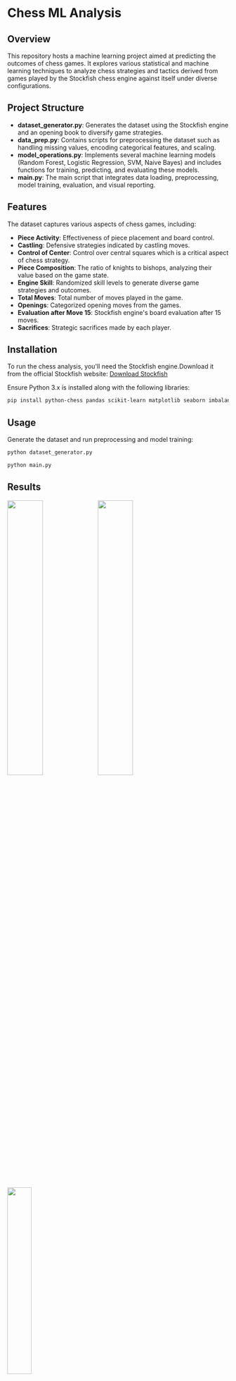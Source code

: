 # Chess ML Analysis

## Overview
This repository hosts a machine learning project aimed at predicting the outcomes of chess games. It explores various statistical and machine learning techniques to analyze chess strategies and tactics derived from games played by the Stockfish chess engine against itself under diverse configurations.

## Project Structure

- **dataset_generator.py**: Generates the dataset using the Stockfish engine and an opening book to diversify game strategies.
- **data_prep.py**: Contains scripts for preprocessing the dataset such as handling missing values, encoding categorical features, and scaling.
- **model_operations.py**: Implements several machine learning models (Random Forest, Logistic Regression, SVM, Naive Bayes) and includes functions for training, predicting, and evaluating these models.
- **main.py**: The main script that integrates data loading, preprocessing, model training, evaluation, and visual reporting.

## Features

The dataset captures various aspects of chess games, including:
- **Piece Activity**: Effectiveness of piece placement and board control.
- **Castling**: Defensive strategies indicated by castling moves.
- **Control of Center**: Control over central squares which is a critical aspect of chess strategy.
- **Piece Composition**: The ratio of knights to bishops, analyzing their value based on the game state.
- **Engine Skill**: Randomized skill levels to generate diverse game strategies and outcomes.
- **Total Moves**: Total number of moves played in the game.
- **Openings**: Categorized opening moves from the games.
- **Evaluation after Move 15**: Stockfish engine's board evaluation after 15 moves.
- **Sacrifices**: Strategic sacrifices made by each player.

## Installation

To run the chess analysis, you'll need the Stockfish engine.Download it from the official Stockfish website:
[Download Stockfish](https://stockfishchess.org/download/)

Ensure Python 3.x is installed along with the following libraries:<br>
```bash
pip install python-chess pandas scikit-learn matplotlib seaborn imbalanced-learn
```
## Usage

Generate the dataset and run preprocessing and model training: <br>
```bash
python dataset_generator.py
```
```bash
python main.py
```

## Results
<img src="https://github.com/dancingmadman2/chess-ml-analysis/assets/88443368/48e80265-874a-4912-9bed-389235635b5f" width=40% >
<img src="https://github.com/dancingmadman2/chess-ml-analysis/assets/88443368/4cdf27b7-6933-46fa-9976-183323239f06" width=40% >
<img src="https://github.com/dancingmadman2/chess-ml-analysis/assets/88443368/4513a4af-5ba2-4854-b9cb-38c8b57cf85e" height=33%>



